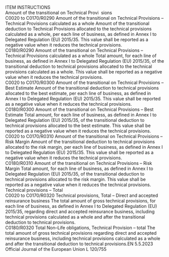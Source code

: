  
ITEM  INSTRUCTIONS  
Amount of the 
transitional on 
Technical Provi ­
sions  
C0020 to 
C0170/R0290  Amount of the transitional on 
Technical Provisions – 
Technical Provisions calculated 
as a whole  Amount of the transitional deduction to Technical Provisions allocated to the 
technical provisions calculated as a whole, per each line of business, as defined 
in Annex I to Delegated Regulation (EU) 2015/35. 
This value shall be reported as a negative value when it reduces the technical 
provisions.  
C0180/R0290  Amount of the transitional on 
Technical Provisions – 
Technical Provisions calculated 
as a whole  Total amount, for each line of business, as defined in Annex I to Delegated 
Regulation (EU) 2015/35, of the transitional deduction to technical provisions 
allocated to the technical provisions calculated as a whole. 
This value shall be reported as a negative value when it reduces the technical 
provisions.  
C0020 to 
C0170/R0300  Amount of the transitional on 
Technical Provisions – Best 
Estimate  Amount of the transitional deduction to technical provisions allocated to the best 
estimate, per each line of business, as defined in Annex I to Delegated Regulation 
(EU) 2015/35. 
This value shall be reported as a negative value when it reduces the technical 
provisions.  
C0180/R0300  Amount of the transitional on 
Technical Provisions – Best 
Estimate  Total amount, for each line of business, as defined in Annex I to Delegated 
Regulation (EU) 2015/35, of the transitional deduction to technical provisions 
allocated to the best estimate. 
This value shall be reported as a negative value when it reduces the technical 
provisions.  
C0020 to 
C0170/R0310  Amount of the transitional on 
Technical Provisions – Risk 
Margin  Amount of the transitional deduction to technical provisions allocated to the risk 
margin, per each line of business, as defined in Annex I to Delegated Regulation 
(EU) 2015/35. 
This value shall be reported as a negative value when it reduces the technical 
provisions.  
C0180/R0310  Amount of the transitional on 
Technical Provisions – Risk 
Margin  Total amount, for each line of business, as defined in Annex I to Delegated 
Regulation (EU) 2015/35, of the transitional deduction to technical provisions 
allocated to the risk margin. 
This value shall be reported as a negative value when it reduces the technical 
provisions.  
Technical 
provisions – 
Total  
C0020 to 
C0170/R0320  Technical provisions, Total – 
Direct and accepted 
reinsurance business  The total amount of gross technical provisions, for each line of business, as 
defined in Annex I to Delegated Regulation (EU) 2015/35, regarding direct and 
accepted reinsurance business, including technical provisions calculated as a whole 
and after the transitional deduction to technical provisions.  
C0180/R0320  Total Non–Life obligations, 
Technical Provision – total  The total amount of gross technical provisions regarding direct and accepted 
reinsurance business, including technical provisions calculated as a whole and 
after the transitional deduction to technical provisions.EN  5.5.2023 Official Journal of the European Union L 120/755
